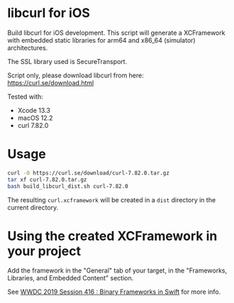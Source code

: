 # libcurl for iOS

Build libcurl for iOS development.
This script will generate a XCFramework with embedded static libraries for arm64 and x86_64 (simulator) architectures.

The SSL library used is SecureTransport.

Script only, please download libcurl from here: https://curl.se/download.html

Tested with:

- Xcode 13.3
- macOS 12.2
- curl 7.82.0

# Usage

```bash
curl -O https://curl.se/download/curl-7.82.0.tar.gz
tar xf curl-7.82.0.tar.gz
bash build_libcurl_dist.sh curl-7.82.0
```

The resulting `curl.xcframework` will be created in a `dist` directory in the current directory.

# Using the created XCFramework in your project

Add the framework in the "General" tab of your target, in the "Frameworks, Libraries, and Embedded Content" section.

See [WWDC 2019 Session 416 : Binary Frameworks in Swift](https://developer.apple.com/videos/play/wwdc2019/416/) for more info.
